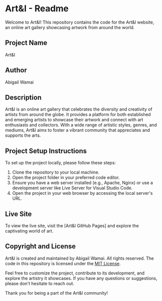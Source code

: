 # Art&I - Readme

Welcome to Art&I! This repository contains the code for the Art&I website, an online art gallery showcasing artwork from around the world.

## Project Name
Art&I

## Author
Abigail Wamai

## Description
Art&I is an online art gallery that celebrates the diversity and creativity of artists from around the globe. It provides a platform for both established and emerging artists to showcase their artwork and connect with art enthusiasts and collectors. With a wide range of artistic styles, genres, and mediums, Art&I aims to foster a vibrant community that appreciates and supports the arts.

## Project Setup Instructions
To set up the project locally, please follow these steps:
1. Clone the repository to your local machine.
2. Open the project folder in your preferred code editor.
3. Ensure you have a web server installed (e.g., Apache, Nginx) or use a development server like Live Server for Visual Studio Code.
4. Open the project in your web browser by accessing the local server's URL.

## Live Site
To view the live site, visit the [Art&I GitHub Pages] and explore the captivating world of art.

## Copyright and License
Art&I is created and maintained by Abigail Wamai. All rights reserved. The code in this repository is licensed under the [MIT License](LICENSE).

Feel free to customize the project, contribute to its development, and explore the artistry it showcases. If you have any questions or suggestions, please don't hesitate to reach out.

Thank you for being a part of the Art&I community!

